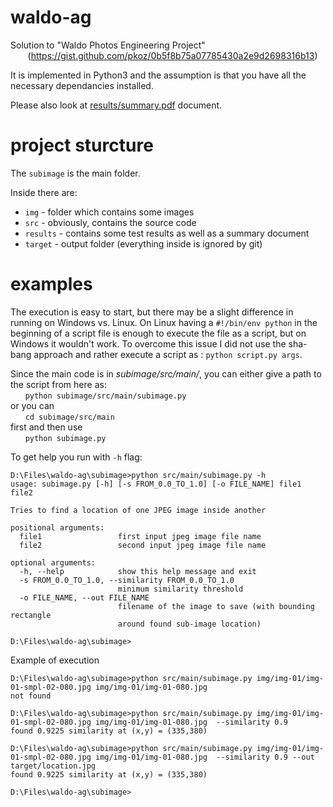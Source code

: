 # waldo-ag
Solution to "Waldo Photos Engineering Project" <br/>
&nbsp;&nbsp;&nbsp;&nbsp;&nbsp;&nbsp; (https://gist.github.com/pkoz/0b5f8b75a07785430a2e9d2698316b13)

It is implemented in Python3 and the assumption is that you have all the necessary dependancies installed.

Please also look at [results/summary.pdf](subimage/results/summary.pdf) document.


# project sturcture
The `subimage` is the main folder.

Inside there are:
 - `img` - folder which contains some images
 - `src` - obviously, contains the source code
 - `results` - contains some test results as well as a summary document
 - `target` - output folder (everything inside is ignored by git)


# examples
The execution is easy to start, but there may be a slight difference in running on Windows vs. Linux.
On Linux having a `#!/bin/env python` in the beginning of a script file is enough to execute the file as a script, but on Windows it wouldn't work. To overcome this issue I did not use the sha-bang approach and rather execute a script as : `python script.py args`.

Since the main code is in *subimage/src/main/*, you can either give a path to the script from here as: <br/>
&nbsp;&nbsp;&nbsp;&nbsp;&nbsp;&nbsp;`python subimage/src/main/subimage.py` <br/>
or you can <br/>
&nbsp;&nbsp;&nbsp;&nbsp;&nbsp;&nbsp;`cd subimage/src/main` <br/>
first and then use <br/>
&nbsp;&nbsp;&nbsp;&nbsp;&nbsp;&nbsp;`python subimage.py`


To get help you run with `-h` flag:
```
D:\Files\waldo-ag\subimage>python src/main/subimage.py -h
usage: subimage.py [-h] [-s FROM_0.0_TO_1.0] [-o FILE_NAME] file1 file2

Tries to find a location of one JPEG image inside another

positional arguments:
  file1                 first input jpeg image file name
  file2                 second input jpeg image file name

optional arguments:
  -h, --help            show this help message and exit
  -s FROM_0.0_TO_1.0, --similarity FROM_0.0_TO_1.0
                        minimum similarity threshold
  -o FILE_NAME, --out FILE_NAME
                        filename of the image to save (with bounding rectangle
                        around found sub-image location)

D:\Files\waldo-ag\subimage>
```

Example of execution
```
D:\Files\waldo-ag\subimage>python src/main/subimage.py img/img-01/img-01-smpl-02-080.jpg img/img-01/img-01-080.jpg
not found

D:\Files\waldo-ag\subimage>python src/main/subimage.py img/img-01/img-01-smpl-02-080.jpg img/img-01/img-01-080.jpg  --similarity 0.9
found 0.9225 similarity at (x,y) = (335,380)

D:\Files\waldo-ag\subimage>python src/main/subimage.py img/img-01/img-01-smpl-02-080.jpg img/img-01/img-01-080.jpg  --similarity 0.9 --out target/location.jpg
found 0.9225 similarity at (x,y) = (335,380)

D:\Files\waldo-ag\subimage>
```

